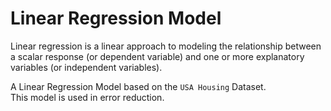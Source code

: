 # Linear Regression Model

Linear regression is a linear approach to modeling the relationship between a scalar response (or dependent variable) and one or more explanatory variables (or independent variables).

A Linear Regression Model based on the `USA Housing` Dataset.</br>
This model is used in error reduction.
